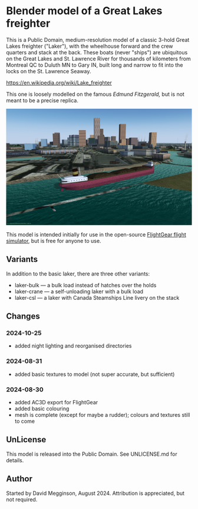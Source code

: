 Blender model of a Great Lakes freighter
========================================
This is a Public Domain, medium-resolution model of a classic 3-hold Great Lakes freighter ("Laker"), with the wheelhouse forward and the crew quarters and stack at the back.  These boats (never "ships") are ubiquitous on the Great Lakes and St. Lawrence River for thousands of kilometers from Montreal QC to Duluth MN to Gary IN, built long and narrow to fit into the locks on the St. Lawrence Seaway.

https://en.wikipedia.org/wiki/Lake_freighter

This one is loosely modelled on the famous _Edmund Fitzgerald,_ but is not meant to be a precise replica.

![Screenshot of the bulk variant](laker-bulk/screenshot.png)

This model is intended initially for use in the open-source [FlightGear flight simulator](https://flightgear.org), but is free for anyone to use.


## Variants

In addition to the basic laker, there are three other variants:

- laker-bulk — a bulk load instead of hatches over the holds
- laker-crane — a self-unloading laker with a bulk load
- laker-csl — a laker with Canada Steamships Line livery on the stack


## Changes

### 2024-10-25

- added night lighting and reorganised directories

### 2024-08-31

- added basic textures to model (not super accurate, but sufficient)

### 2024-08-30

- added AC3D export for FlightGear
- added basic colouring
- mesh is complete (except for maybe a rudder); colours and textures still to come


## UnLicense

This model is released into the Public Domain. See UNLICENSE.md for details.


## Author

Started by David Megginson, August 2024.  Attribution is appreciated, but not required.

